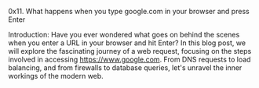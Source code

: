0x11. What happens when you type google.com in your browser and press Enter

Introduction:
Have you ever wondered what goes on behind the scenes when you enter a URL in your browser and hit Enter? In this blog post, we will explore the fascinating journey of a web request, focusing on the steps involved in accessing https://www.google.com. From DNS requests to load balancing, and from firewalls to database queries, let's unravel the inner workings of the modern web.
